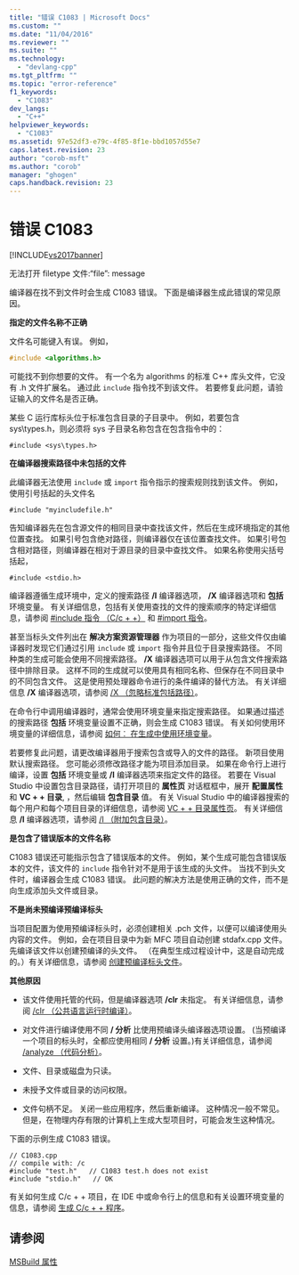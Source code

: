 ```yaml
---
title: "错误 C1083 | Microsoft Docs"
ms.custom: ""
ms.date: "11/04/2016"
ms.reviewer: ""
ms.suite: ""
ms.technology: 
  - "devlang-cpp"
ms.tgt_pltfrm: ""
ms.topic: "error-reference"
f1_keywords: 
  - "C1083"
dev_langs: 
  - "C++"
helpviewer_keywords: 
  - "C1083"
ms.assetid: 97e52df3-e79c-4f85-8f1e-bbd1057d55e7
caps.latest.revision: 23
author: "corob-msft"
ms.author: "corob"
manager: "ghogen"
caps.handback.revision: 23
---
```

# 错误 C1083
[!INCLUDE[vs2017banner](../../assembler/inline/includes/vs2017banner.md)]

无法打开 filetype 文件:“file”: message  
  
 编译器在找不到文件时会生成 C1083 错误。 下面是编译器生成此错误的常见原因。  
  
 **指定的文件名称不正确**  
  
 文件名可能键入有误。 例如，  
  
```cpp  
#include <algorithms.h>  
```  
  
 可能找不到你想要的文件。 有一个名为 algorithms 的标准 C++ 库头文件，它没有 .h 文件扩展名。 通过此 `include` 指令找不到该文件。 若要修复此问题，请验证输入的文件名是否正确。  
  
 某些 C 运行库标头位于标准包含目录的子目录中。 例如，若要包含 sys\types.h，则必须将 sys 子目录名称包含在包含指令中的：  
  
 `#include <sys\types.h>`  
  
 **在编译器搜索路径中未包括的文件**  
  
 此编译器无法使用 `include` 或 `import` 指令指示的搜索规则找到该文件。 例如，使用引号括起的头文件名  
  
 `#include "myincludefile.h"`  
  
 告知编译器先在包含源文件的相同目录中查找该文件，然后在生成环境指定的其他位置查找。 如果引号包含绝对路径，则编译器仅在该位置查找文件。 如果引号包含相对路径，则编译器在相对于源目录的目录中查找文件。 如果名称使用尖括号括起，  
  
 `#include <stdio.h>`  
  
 编译器遵循生成环境中，定义的搜索路径 **/I** 编译器选项， **/X** 编译器选项和 **包括** 环境变量。 有关详细信息，包括有关使用查找的文件的搜索顺序的特定详细信息，请参阅 [#include 指令 （C/c + +）](../../preprocessor/hash-include-directive-c-cpp.md) 和 [#import 指令](../../preprocessor/hash-import-directive-cpp.md)。  
  
 甚至当标头文件列出在 **解决方案资源管理器** 作为项目的一部分，这些文件仅由编译器时发现它们通过引用 `include` 或 `import` 指令并且位于目录搜索路径。 不同种类的生成可能会使用不同搜索路径。  **/X** 编译器选项可以用于从包含文件搜索路径中排除目录。 这样不同的生成就可以使用具有相同名称、但保存在不同目录中的不同包含文件。 这是使用预处理器命令进行的条件编译的替代方法。 有关详细信息 **/X** 编译器选项，请参阅 [/X （忽略标准包括路径）](../../build/reference/x-ignore-standard-include-paths.md)。  
  
 在命令行中调用编译器时，通常会使用环境变量来指定搜索路径。 如果通过描述的搜索路径 **包括** 环境变量设置不正确，则会生成 C1083 错误。 有关如何使用环境变量的详细信息，请参阅 [如何︰ 在生成中使用环境变量](../Topic/How%20to:%20Use%20Environment%20Variables%20in%20a%20Build.md)。  
  
 若要修复此问题，请更改编译器用于搜索包含或导入的文件的路径。 新项目使用默认搜索路径。 您可能必须修改路径才能为项目添加目录。 如果在命令行上进行编译，设置 **包括** 环境变量或 **/I** 编译器选项来指定文件的路径。 若要在 Visual Studio 中设置包含目录路径，请打开项目的 **属性页** 对话框框中，展开 **配置属性** 和 **VC + + 目录**, ，然后编辑 **包含目录** 值。 有关 Visual Studio 中的编译器搜索的每个用户和每个项目目录的详细信息，请参阅 [VC + + 目录属性页](../../ide/vcpp-directories-property-page.md)。 有关详细信息 **/I** 编译器选项，请参阅 [/I （附加包含目录）](../../build/reference/i-additional-include-directories.md)。  
  
 **是包含了错误版本的文件名称**  
  
 C1083 错误还可能指示包含了错误版本的文件。 例如，某个生成可能包含错误版本的文件，该文件的 `include` 指令针对不是用于该生成的头文件。 当找不到头文件时，编译器会生成 C1083 错误。 此问题的解决方法是使用正确的文件，而不是向生成添加头文件或目录。  
  
 **不是尚未预编译预编译标头**  
  
 当项目配置为使用预编译标头时，必须创建相关 .pch 文件，以便可以编译使用头内容的文件。 例如，会在项目目录中为新 MFC 项目自动创建 stdafx.cpp 文件。 先编译该文件以创建预编译的头文件。 （在典型生成过程设计中，这是自动完成的。）有关详细信息，请参阅 [创建预编译标头文件](../../build/reference/creating-precompiled-header-files.md)。  
  
 **其他原因**  
  
-   该文件使用托管的代码，但是编译器选项 **/clr** 未指定。 有关详细信息，请参阅 [/clr （公共语言运行时编译）](../../build/reference/clr-common-language-runtime-compilation.md)。  
  
-   对文件进行编译使用不同 **/ 分析** 比使用预编译头编译器选项设置。 (当预编译一个项目的标头时，全都应使用相同 **/ 分析** 设置。)有关详细信息，请参阅 [/analyze （代码分析）](../../build/reference/analyze-code-analysis.md)。  
  
-   文件、目录或磁盘为只读。  
  
-   未授予文件或目录的访问权限。  
  
-   文件句柄不足。 关闭一些应用程序，然后重新编译。 这种情况一般不常见。 但是，在物理内存有限的计算机上生成大型项目时，可能会发生这种情况。  
  
 下面的示例生成 C1083 错误。  
  
```  
// C1083.cpp  
// compile with: /c  
#include "test.h"   // C1083 test.h does not exist  
#include "stdio.h"   // OK  
```  
  
 有关如何生成 C/c + + 项目，在 IDE 中或命令行上的信息和有关设置环境变量的信息，请参阅 [生成 C/c + + 程序](../../build/building-c-cpp-programs.md)。
 
 ## <a name="see-also"></a>请参阅
 [MSBuild 属性](MSBuild%20Properties.md)